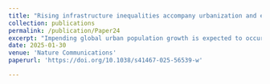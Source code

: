 ```yaml
---
title: "Rising infrastructure inequalities accompany urbanization and economic development"
collection: publications
permalink: /publication/Paper24
excerpt: "Impending global urban population growth is expected to occur with considerable infrastructure expansion. However, our understanding of attendant infrastructure inequalities is limited, highlighting a critical knowledge gap in the sustainable development implications of urbanization. Using satellite data from 2000 to 2019, we examine country-level population-adjusted biases in infrastructure distribution within and between regions of varying urbanization levels and derive four key findings. First, we find long-run positive associations between infrastructure inequalities and both urbanization and economic development. Second, our estimates highlight increasing infrastructure inequalities across most of the countries examined. Third, we find greater future infrastructure inequality increases in the global south, where inequalities will rise more in countries with substantial urban primacy. Fourth, we find that infrastructure inequality may evolve differently than economic inequalities. Overall, advancing sustainable development vis-à-vis urbanization and economic development will require intentional infrastructure planning for spatial equity."
date: 2025-01-30
venue: 'Nature Communications'
paperurl: 'https://doi.org/10.1038/s41467-025-56539-w'

---
```


